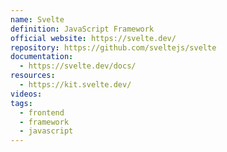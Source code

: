 ```yaml
---
name: Svelte
definition: JavaScript Framework
official website: https://svelte.dev/
repository: https://github.com/sveltejs/svelte
documentation:
  - https://svelte.dev/docs/
resources:
  - https://kit.svelte.dev/
videos: 
tags:
  - frontend
  - framework
  - javascript
---
```

